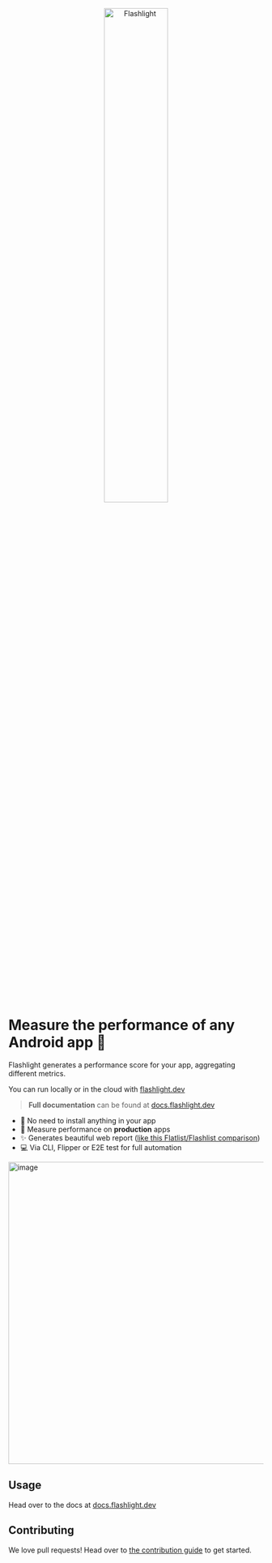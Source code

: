 <p align="center">
  <img src="./website/static/img/logo-black.svg" alt="Flashlight" width="50%" ><br />
</p>

# Measure the performance of any Android app 🔦

Flashlight generates a performance score for your app, aggregating different metrics.

You can run locally or in the cloud with [flashlight.dev](https://flashlight.dev/)

> **Full documentation** can be found at [docs.flashlight.dev](https://docs.flashlight.dev)

- 🙅 No need to install anything in your app
- 🚀 Measure performance on **production** apps
- ✨ Generates beautiful web report ([like this Flatlist/Flashlist comparison](https://bamlab.github.io/flashlight/flashlist/report.html))
- 💻 Via CLI, Flipper or E2E test for full automation

<img width="596" alt="image" src="https://github.com/bamlab/flashlight/assets/4534323/c3cb4aa2-f1de-40e2-a208-5e7cb97f7488">

## Usage

Head over to the docs at [docs.flashlight.dev](https://docs.flashlight.dev)

## Contributing

We love pull requests! Head over to [the contribution guide](./CONTRIBUTING.md) to get started.
